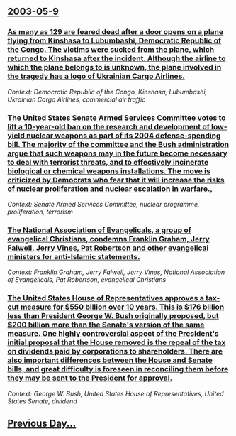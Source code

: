 ## [2003-05-9](/news/2003/05/9/index.md)

### [ As many as 129 are feared dead after a door opens on a plane flying from Kinshasa to Lubumbashi, Democratic Republic of the Congo. The victims were sucked from the plane, which returned to Kinshasa after the incident. Although the airline to which the plane belongs to is unknown, the plane involved in the tragedy has a logo of Ukrainian Cargo Airlines.](/news/2003/05/9/as-many-as-129-are-feared-dead-after-a-door-opens-on-a-plane-flying-from-kinshasa-to-lubumbashi-democratic-republic-of-the-congo-the-vict.md)
_Context: Democratic Republic of the Congo, Kinshasa, Lubumbashi, Ukrainian Cargo Airlines, commercial air traffic_

### [ The United States Senate Armed Services Committee votes to lift a 10-year-old ban on the research and development of low-yield nuclear weapons as part of its 2004 defense-spending bill. The majority of the committee and the Bush administration argue that such weapons may in the future become necessary to deal with terrorist threats, and to effectively incinerate biological or chemical weapons installations. The move is criticized by Democrats who fear that it will increase the risks of nuclear proliferation and nuclear escalation in warfare.,](/news/2003/05/9/the-united-states-senate-armed-services-committee-votes-to-lift-a-10-year-old-ban-on-the-research-and-development-of-low-yield-nuclear-weap.md)
_Context: Senate Armed Services Committee, nuclear programme, proliferation, terrorism_

### [ The National Association of Evangelicals, a group of evangelical Christians, condemns Franklin Graham, Jerry Falwell, Jerry Vines, Pat Robertson and other evangelical ministers for anti-Islamic statements.](/news/2003/05/9/the-national-association-of-evangelicals-a-group-of-evangelical-christians-condemns-franklin-graham-jerry-falwell-jerry-vines-pat-robe.md)
_Context: Franklin Graham, Jerry Falwell, Jerry Vines, National Association of Evangelicals, Pat Robertson, evangelical Christians_

### [ The United States House of Representatives approves a tax-cut measure for $550 billion over 10 years. This is $176 billion less than President George W. Bush originally proposed, but $200 billion more than the Senate's version of the same measure. One highly controversial aspect of the President's initial proposal that the House removed is the repeal of the tax on dividends paid by corporations to shareholders. There are also important differences between the House and Senate bills, and great difficulty is foreseen in reconciling them before they may be sent to the President for approval.](/news/2003/05/9/the-united-states-house-of-representatives-approves-a-tax-cut-measure-for-550-billion-over-10-years-this-is-176-billion-less-than-presid.md)
_Context: George W. Bush, United States House of Representatives, United States Senate, dividend_

## [Previous Day...](/news/2003/05/8/index.md)

